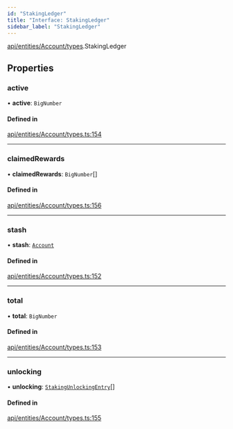 ```yaml
---
id: "StakingLedger"
title: "Interface: StakingLedger"
sidebar_label: "StakingLedger"
---
```


[api/entities/Account/types](../../../../../../modules/API/Entities/Account/Types/Types.md).StakingLedger

## Properties

### active

• **active**: `BigNumber`

#### Defined in

[api/entities/Account/types.ts:154](https://github.com/PolymeshAssociation/polymesh-sdk/blob/8a9e72221/src/api/entities/Account/types.ts#L154)

___

### claimedRewards

• **claimedRewards**: `BigNumber`[]

#### Defined in

[api/entities/Account/types.ts:156](https://github.com/PolymeshAssociation/polymesh-sdk/blob/8a9e72221/src/api/entities/Account/types.ts#L156)

___

### stash

• **stash**: [`Account`](../../../../../../classes/API/Entities/Account/Account.md)

#### Defined in

[api/entities/Account/types.ts:152](https://github.com/PolymeshAssociation/polymesh-sdk/blob/8a9e72221/src/api/entities/Account/types.ts#L152)

___

### total

• **total**: `BigNumber`

#### Defined in

[api/entities/Account/types.ts:153](https://github.com/PolymeshAssociation/polymesh-sdk/blob/8a9e72221/src/api/entities/Account/types.ts#L153)

___

### unlocking

• **unlocking**: [`StakingUnlockingEntry`](../StakingUnlockingEntry/StakingUnlockingEntry.md)[]

#### Defined in

[api/entities/Account/types.ts:155](https://github.com/PolymeshAssociation/polymesh-sdk/blob/8a9e72221/src/api/entities/Account/types.ts#L155)
